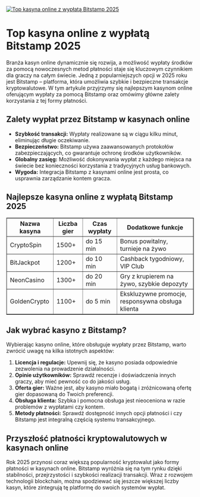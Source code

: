 [![Top kasyna online z wypłatą Bitstamp 2025](https://123-caf.pages.dev/gitsignup.png)](https://vrmoo.ru/Bt82HjjY)

<h1>Top kasyna online z wypłatą Bitstamp 2025</h1> <p>Branża kasyn online dynamicznie się rozwija, a możliwość wypłaty środków za pomocą nowoczesnych metod płatności staje się kluczowym czynnikiem dla graczy na całym świecie. Jedną z popularniejszych opcji w 2025 roku jest Bitstamp – platforma, która umożliwia szybkie i bezpieczne transakcje kryptowalutowe. W tym artykule przyjrzymy się najlepszym kasynom online oferującym wypłaty za pomocą Bitstamp oraz omówimy główne zalety korzystania z tej formy płatności.</p>  <h2>Zalety wypłat przez Bitstamp w kasynach online</h2> <ul>   <li><strong>Szybkość transakcji:</strong> Wypłaty realizowane są w ciągu kilku minut, eliminując długie oczekiwanie.</li>   <li><strong>Bezpieczeństwo:</strong> Bitstamp używa zaawansowanych protokołów zabezpieczających, co gwarantuje ochronę środków użytkowników.</li>   <li><strong>Globalny zasięg:</strong> Możliwość dokonywania wypłat z każdego miejsca na świecie bez konieczności korzystania z tradycyjnych usług bankowych.</li>   <li><strong>Wygoda:</strong> Integracja Bitstamp z kasynami online jest prosta, co usprawnia zarządzanie kontem gracza.</li> </ul>  <h2>Najlepsze kasyna online z wypłatą Bitstamp 2025</h2> <table border="1" cellpadding="8" cellspacing="0" style="border-collapse: collapse; width: 100%;">   <thead>     <tr>       <th>Nazwa kasyna</th>       <th>Liczba gier</th>       <th>Czas wypłaty</th>       <th>Dodatkowe funkcje</th>     </tr>   </thead>   <tbody>     <tr>       <td>CryptoSpin</td>       <td>1500+</td>       <td>do 15 min</td>       <td>Bonus powitalny, turnieje na żywo</td>     </tr>     <tr>       <td>BitJackpot</td>       <td>1200+</td>       <td>do 10 min</td>       <td>Cashback tygodniowy, VIP Club</td>     </tr>     <tr>       <td>NeonCasino</td>       <td>1300+</td>       <td>do 20 min</td>       <td>Gry z krupierem na żywo, szybkie depozyty</td>     </tr>     <tr>       <td>GoldenCrypto</td>       <td>1100+</td>       <td>do 5 min</td>       <td>Ekskluzywne promocje, responsywna obsługa klienta</td>     </tr>   </tbody> </table>  <h2>Jak wybrać kasyno z Bitstamp?</h2> <p>Wybierając kasyno online, które obsługuje wypłaty przez Bitstamp, warto zwrócić uwagę na kilka istotnych aspektów:</p> <ol>   <li><strong>Licencja i regulacje:</strong> Upewnij się, że kasyno posiada odpowiednie zezwolenia na prowadzenie działalności.</li>   <li><strong>Opinie użytkowników:</strong> Sprawdź recenzje i doświadczenia innych graczy, aby mieć pewność co do jakości usług.</li>   <li><strong>Oferta gier:</strong> Ważne jest, aby kasyno miało bogatą i zróżnicowaną ofertę gier dopasowaną do Twoich preferencji.</li>   <li><strong>Obsługa klienta:</strong> Szybka i pomocna obsługa jest nieoceniona w razie problemów z wypłatami czy kontem.</li>   <li><strong>Metody płatności:</strong> Sprawdź dostępność innych opcji płatności i czy Bitstamp jest integralną częścią systemu transakcyjnego.</li> </ol>  <h2>Przyszłość płatności kryptowalutowych w kasynach online</h2> <p>Rok 2025 przynosi coraz większą popularność kryptowalut jako formy płatności w kasynach online. Bitstamp wyróżnia się na tym rynku dzięki stabilności, przejrzystości i szybkości realizacji transakcji. Wraz z rozwojem technologii blockchain, można spodziewać się jeszcze większej liczby kasyn, które zintegrują tę platformę do swoich systemów wypłat.</p>